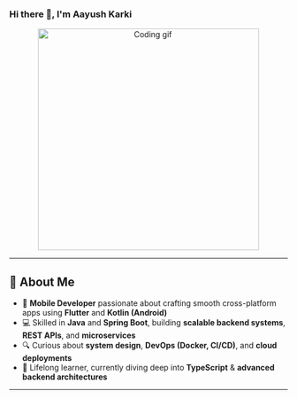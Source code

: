 ### Hi there 👋, I'm Aayush Karki

<p align="center">
  <img src="https://github.com/karkiayush/karkiayush/blob/main/assets/coding.gif" width="400px" alt="Coding gif"/>
</p>

---

## 🚀 About Me
- 📱 **Mobile Developer** passionate about crafting smooth cross-platform apps using **Flutter** and **Kotlin (Android)**  
- 💻 Skilled in **Java** and **Spring Boot**, building **scalable backend systems**, **REST APIs**, and **microservices**  
- 🔍 Curious about **system design**, **DevOps (Docker, CI/CD)**, and **cloud deployments**  
- 📖 Lifelong learner, currently diving deep into **TypeScript** & **advanced backend architectures**  


---
